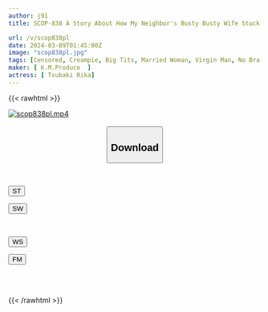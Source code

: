 ```yaml
---
author: j91
title: SCOP-838 A Story About How My Neighbor's Busty Busty Wife Stuck Her Tight Mini Dress Tightly Around Her Body And Used Me, A Virgin, As A Dildo, Making Me Cum.

url: /v/scop838pl
date: 2024-03-09T01:45:00Z
image: "scop838pl.jpg"
tags: [Censored, Creampie, Big Tits, Married Woman, Virgin Man, No Bra	]
maker: [ K.M.Produce  ]
actress: [ Tsubaki Rika]
---
```



{{< rawhtml >}}

<div class="video" data-videoid="gdQpoqK47PuqbV6">
    <a href="javascript:;">
        <img src="/v/scop838pl/scop838pl.jpg" width="WIDTH" height="HEIGHT" alt="scop838pl.mp4" loading="lazy">
    </a>
</div>

<script type="text/javascript" src="https://j91.asia/asset/on-demand-st.js"></script>

<br>
  <link rel="stylesheet" href="https://j91.asia/asset/bs5.css">
  
  <center>
  <button class="btn btn-primary" type="button" data-bs-toggle="collapse" data-bs-target=".multi-collapse" aria-expanded="false" aria-controls="multiCollapseExample1 multiCollapseExample2"><h2>Download</h2></button></center>
</p>
<div class="row">
  <div class="col">
    <div class="collapse multi-collapse" id="multiCollapseExample1">
      <div class="card card-body">
	      	      <br>
<div class="buttons">  
<p><a href="https://streamtape.to/v/gdQpoqK47PuqbV6" target="_blank"><button class="btn-hover color-3"><i class="fa fa-download"></i> ST</button></a></p>
<p><a href="https://cdnwish.com/idflqtlxxqpa" target="_blank"><button class="btn-hover color-2"><i class="fa fa-download"></i> SW</button></a></p></div>
    </div>
  </div>
</div>
  <div class="col">
    <div class="collapse multi-collapse" id="multiCollapseExample2">
      <div class="card card-body">
	      <br>
<div class="buttons">
<p><a href="https://wolfstream.tv/9v87h297937t"><button class="btn-hover color-9"><i class="fa fa-download"></i> WS</button></a></p>
<p><a href="https://filemoon.sx/d/1mbdci3vou7p"><button class="btn-hover color-8"><i class="fa fa-download"></i> FM</button></a></p></div>
<br><br>
      </div>
    </div>
  </div>
</div>

{{< /rawhtml >}}